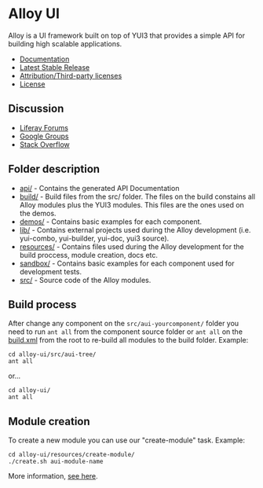 # Alloy UI

Alloy is a UI framework built on top of YUI3 that provides a simple API for building high scalable applications.

* [Documentation](http://deploy.alloyui.com/api/)
* [Latest Stable Release](http://www.liferay.com/downloads/liferay-projects/alloy-ui)
* [Attribution/Third-party licenses](https://github.com/liferay/alloy-ui/blob/master/ATTRIBUTION.txt)
* [License](https://github.com/liferay/alloy-ui/blob/master/LICENSE.txt)

## Discussion

* [Liferay Forums](http://www.liferay.com/community/forums/-/message_boards/category/8409523)
* [Google Groups](https://groups.google.com/forum/?fromgroups#!forum/alloyui)
* [Stack Overflow](http://stackoverflow.com/questions/tagged/alloy-ui)

## Folder description

* [api/](https://github.com/liferay/alloy-ui/tree/master/api) - Contains the generated API Documentation
* [build/](https://github.com/liferay/alloy-ui/tree/master/build) - Build files from the src/ folder. The files on the build constains all Alloy modules plus the YUI3 modules. This files are the ones used on the demos.
* [demos/](https://github.com/liferay/alloy-ui/tree/master/demos) - Contains basic examples for each component.
* [lib/](https://github.com/liferay/alloy-ui/tree/master/lib) - Contains external projects used during the Alloy development (i.e. yui-combo, yui-builder, yui-doc, yui3 source).
* [resources/](https://github.com/liferay/alloy-ui/tree/master/resources) - Contains files used during the Alloy development for the build proccess, module creation, docs etc.
* [sandbox/](https://github.com/liferay/alloy-ui/tree/master/sandbox) - Contains basic examples for each component used for development tests.
* [src/](https://github.com/liferay/alloy-ui/tree/master/src) - Source code of the Alloy modules.


## Build process

After change any component on the `src/aui-yourcomponent/` folder you need to run `ant all` from the component source folder or `ant all` on the [build.xml](https://github.com/liferay/alloy-ui/blob/master/build.xml) from the root to re-build all modules to the build folder. Example:

	cd alloy-ui/src/aui-tree/
	ant all

or...

	cd alloy-ui/
	ant all

## Module creation

To create a new module you can use our "create-module" task. Example:

	cd alloy-ui/resources/create-module/
	./create.sh aui-module-name

More information, [see here](https://github.com/liferay/alloy-ui/tree/master/resources/create-module).
